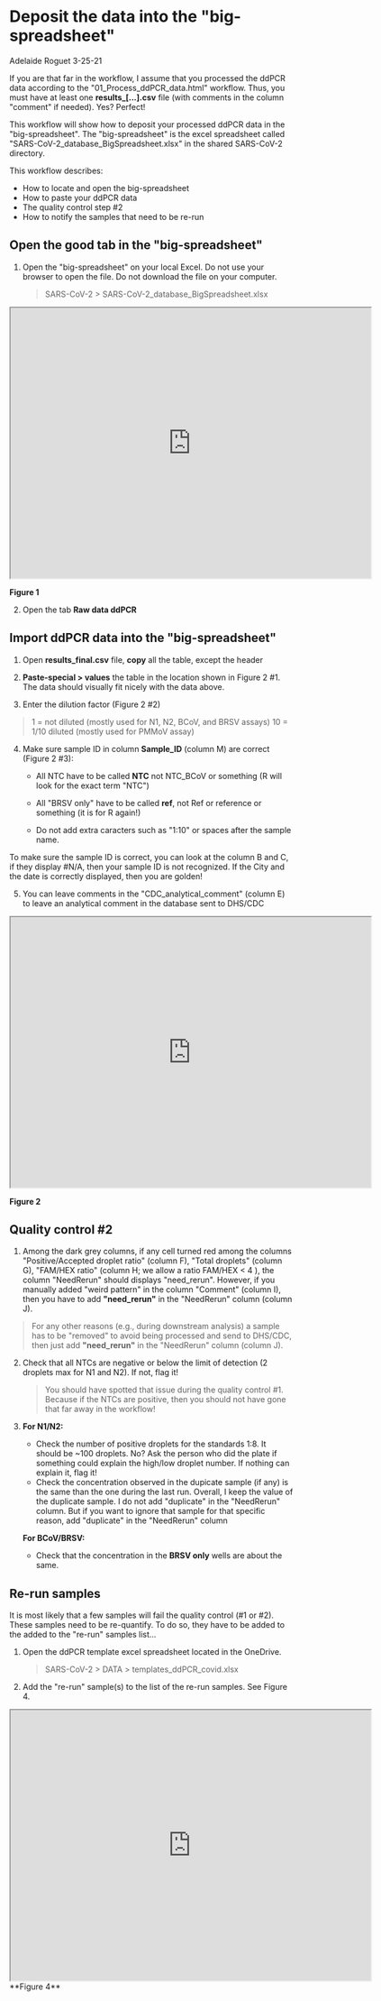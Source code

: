 # Deposit the data into the "big-spreadsheet"

Adelaide Roguet 3-25-21



If you are that far in the workflow, I assume that you processed the ddPCR data according to the "01_Process_ddPCR_data.html" workflow. Thus, you must have at least one **results_[...].csv** file (with comments in the column "comment" if needed). Yes? Perfect!


This workflow will show how to deposit your processed ddPCR data in the "big-spreadsheet". The "big-spreadsheet" is the excel spreadsheet called "SARS-CoV-2_database_BigSpreadsheet.xlsx" in the shared SARS-CoV-2 directory.

This workflow describes: 

- How to locate and open the big-spreadsheet
- How to paste your ddPCR data
- The quality control step #2
- How to notify the samples that need to be re-run







## Open the good tab in the "big-spreadsheet" 

1. Open the "big-spreadsheet" on your local Excel. Do not use your browser to open the file. Do not download the file on your computer.

      > SARS-CoV-2 > SARS-CoV-2_database_BigSpreadsheet.xlsx



<iframe src="https://drive.google.com/file/d/1DZyBveVDkwMYWkSn6rhut9CsbcRiliaE/preview" width="640" height="480"></iframe>

   **Figure 1**

2. Open the tab **Raw data ddPCR**





## Import ddPCR data into the "big-spreadsheet"

1. Open **results_final.csv** file, **copy** all the table, except the header
   
   


2. **Paste-special > values** the table in the location shown in Figure 2 #1. The data should visually fit nicely with the data above. 




3. Enter the dilution factor (Figure 2 #2)
   
> 1 = not diluted (mostly used for N1, N2, BCoV, and BRSV assays)
> 10 = 1/10 diluted (mostly used for PMMoV assay)



4. Make sure sample ID in column **Sample_ID** (column M) are correct (Figure 2 #3):
   
   - All NTC have to be called **NTC** not NTC_BCoV or something (R will look for the exact term "NTC")
   
   - All "BRSV only" have to be called **ref**, not Ref or reference or something (it is for R again!)
   
    - Do not add extra caracters such as "1:10" or spaces after the sample name.
   

To make sure the sample ID is correct, you can look at the column B and C, if they display #N/A, then your sample ID is not recognized. If the City and the date is correctly displayed, then you are golden! 



5. You can leave comments in the "CDC_analytical_comment" (column E) to leave an analytical  comment in the database sent to DHS/CDC



<iframe src="https://drive.google.com/file/d/1Lp-7aAXwt8sIIbtmyBL1iY_7-0BGrQmO/preview" width="640" height="480"></iframe>

   **Figure 2**







 	


## Quality control #2

1. Among the dark grey columns, if any cell turned red among the columns "Positive/Accepted droplet ratio" (column F), "Total droplets" (column G), "FAM/HEX ratio" (column H; we allow a ratio FAM/HEX < 4 ), the column "NeedRerun" should displays "need_rerun". However, if you manually added "weird pattern" in the column "Comment" (column I), then you have to add **"need_rerun"** in the "NeedRerun" column (column J).

> For any other reasons (e.g., during downstream analysis) a sample has to be "removed" to avoid being processed and send to DHS/CDC, then just add **"need_rerun"** in the "NeedRerun" column (column J).



2. Check that all NTCs are negative or below the limit of detection (2 droplets max for N1 and N2). If not, flag it!

   >  You should have spotted that issue during the quality control #1. Because if the NTCs are positive, then you should not have gone that far away in the workflow!

   

3. **For N1/N2:**
   - Check the number of positive droplets for the standards 1:8. It should be ~100 droplets. No? Ask the person who did the plate if something could explain the high/low droplet number. If nothing can explain it, flag it!
   - Check the concentration observed in the dupicate sample (if any) is the same than the one during the last run. Overall, I keep the value of the duplicate sample. I do not add "duplicate" in the "NeedRerun" column. But if you want to ignore that sample for that specific reason, add "duplicate" in the "NeedRerun" column
     

   **For BCoV/BRSV:**
   
   - Check that the concentration in the **BRSV only** wells are about the same.





## Re-run samples

It is most likely that a few samples will fail the quality control (#1 or #2). These samples need to be re-quantify. To do so, they have to be added to the added to the "re-run" samples list...

1. Open the ddPCR template excel spreadsheet located in the OneDrive.

   > SARS-CoV-2 > DATA > templates_ddPCR_covid.xlsx

2. Add the "re-run" sample(s) to the list of the re-run samples. See Figure 4.

<iframe src="https://drive.google.com/file/d/10fqlIpZ1TJlGyva7Mj8R4C0RwbBkZrgV/preview" width="640" height="480"></iframe>
   **Figure 4**



